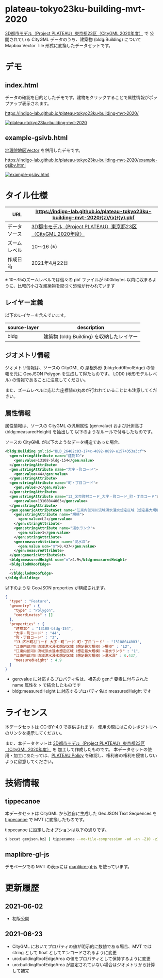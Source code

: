# plateau-tokyo23ku-building-mvt-2020

[3D都市モデル（Project PLATEAU）東京都23区（CityGML 2020年度）](https://www.geospatial.jp/ckan/dataset/plateau-tokyo23ku-citygml-2020) で
公開されている CityGML データのうち、建築物 (bldg:Building) について Mapbox Vector Tile 形式に変換したデータセットです。

# デモ

## index.html

データの確認を目的としたデモです。建物をクリックすることで属性情報がポップアップ表示されます。

<https://indigo-lab.github.io/plateau-tokyo23ku-building-mvt-2020/>

[![plateau-tokyo23ku-building-mvt-2020](https://repository-images.githubusercontent.com/357730702/111d3b00-c2f0-11eb-9899-7658407cfcee)](https://indigo-lab.github.io/plateau-tokyo23ku-building-mvt-2020/)

## example-gsivb.html

[地理院地図Vector](https://github.com/gsi-cyberjapan/gsimaps-vector-experiment) を併用したデモです。

<https://indigo-lab.github.io/plateau-tokyo23ku-building-mvt-2020/example-gsibv.html>

[![example-gsibv.html](https://user-images.githubusercontent.com/8913051/120594099-63d72e00-c47b-11eb-82fe-13d2157f8e20.jpg)](https://indigo-lab.github.io/plateau-tokyo23ku-building-mvt-2020/example-gsibv.html)

# タイル仕様

URL         | <https://indigo-lab.github.io/plateau-tokyo23ku-building-mvt-2020/{z}/{x}/{y}.pbf>
----------- | -----------------------------------------------------------------------------------
データソース  | [3D都市モデル（Project PLATEAU）東京都23区（CityGML 2020年度）](https://www.geospatial.jp/ckan/dataset/plateau-tokyo23ku-citygml-2020)
ズームレベル  | 10〜16 (※)
作成日時     | 2021年4月22日

※ 10〜15のズームレベルでは個々の pbf ファイルが 500kbytes 以内に収まるように、比較的小さな建築物を間引く処理が行われています


## レイヤー定義

以下のレイヤーを含んでいます。

source-layer | description
------------ | --------------------------------------------
bldg         | 建築物 (bldg:Building) を収納したレイヤー


## ジオメトリ情報

ジオメトリ情報は、ソースの CityGML の 屋根外形 (bldg:lod0RoofEdge) の情報を元に GeoJSON Polygon を生成して得たものです。
LOD0 (地形モデルレベル) の情報であることに注意してください。

また、ズームレベルに応じた座標値の丸めが行われていることにも注意してください。

## 属性情報

属性情報は、ソースの CityGML の汎用属性 (gen:value) および計測高さ(bldg:measuredHeight) を抽出して
以下のようなルールで付与したものです。

ソースの CityGML が以下のようなデータ構造であった場合、

```xml
<bldg:Building gml:id="BLD_26482c83-174c-4892-8899-e1574353a3cf">
  <gen:stringAttribute name="建物ID">
    <gen:value>13108-bldg-154</gen:value>
  </gen:stringAttribute>
  <gen:stringAttribute name="大字・町コード">
    <gen:value>44</gen:value>
  </gen:stringAttribute>
  <gen:stringAttribute name="町・丁目コード">
    <gen:value>3</gen:value>
  </gen:stringAttribute>
  <gen:stringAttribute name="13_区市町村コード_大字・町コード_町・丁目コード">
    <gen:value>13108044003</gen:value>
  </gen:stringAttribute>
  <gen:genericAttributeSet name="江東内部河川流域洪水浸水想定区域（想定最大規模）">
    <gen:stringAttribute name="規模">
      <gen:value>L2</gen:value>
    </gen:stringAttribute>
    <gen:stringAttribute name="浸水ランク">
      <gen:value>1</gen:value>
    </gen:stringAttribute>
    <gen:measureAttribute name="浸水深">
      <gen:value uom="m">0.437</gen:value>
    </gen:measureAttribute>
  </gen:genericAttributeSet>
  <bldg:measuredHeight uom="m">4.9</bldg:measuredHeight>
  <bldg:lod0RoofEdge>
  ...
  </bldg:lod0RoofEdge>
</bldg:Building>
```

以下のような GeoJSON properties が構成されます。

```json
{
  "type" : "Feature",
  "geometry" : {
    "type" : "Polygon",
    "coordinates" : []
  },
  "properties" : {
    "建物ID" : "13108-bldg-154",
    "大字・町コード" : "44",
    "町・丁目コード" : "3",
    "13_区市町村コード_大字・町コード_町・丁目コード" : "13108044003",
    "江東内部河川流域洪水浸水想定区域（想定最大規模）>規模" : "L2",
    "江東内部河川流域洪水浸水想定区域（想定最大規模）>浸水ランク" : "1",
    "江東内部河川流域洪水浸水想定区域（想定最大規模）>浸水深" : 0.437,
    "measuredHeight" : 4.9
  }
}
```

- gen:value に対応するプロパティ名は、祖先の gen:* 要素に付与された name 属性を > で結合したものです
- bldg:measuredHeight に対応するプロパティ名は measuredHeight です


# ライセンス

本データセットは [CC-BY-4.0](LICENSE) で提供されます。
使用の際にはこのレポジトリへのリンクを提示してください。

また、本データセットは [3D都市モデル（Project PLATEAU）東京都23区（CityGML 2020年度）](https://www.geospatial.jp/ckan/dataset/plateau-tokyo23ku-citygml-2020) を
加工して作成したものです。
本データセットの使用・加工にあたっては、[PLATEAU Policy](https://www.mlit.go.jp/plateau/site-policy/) を確認し、権利者の権利を侵害しないように留意してください。

# 技術情報

## tippecanoe

本データセットは CityGML から独自に生成した GeoJSON Text Sequences を [tippecanoe](https://github.com/mapbox/tippecanoe) で MVT に変換したものです。

tippecanoe に設定したオプションは以下の通りです。

```sh
$ bzcat geojson.bz2 | tippecanoe --no-tile-compression -ad -an -Z10 -z16 -e dist -l bldg -ai
```

## maplibre-gl-js

デモページでの MVT の表示には [maplibre-gl-js](https://github.com/maplibre/maplibre-gl-js) を使っています。

# 更新履歴

## 2021-06-02

- 初版公開

## 2021-06-23

- CityGML においてプロパティの値が明示的に数値である場合、MVT では string として float としてエンコードされるように変更
- uro:buildingRoofEdgeArea の値をプロパティとして保持するように変更
- uro:buildingRoofEdgeArea が設定されていない場合はジオメトリから計算して補完

